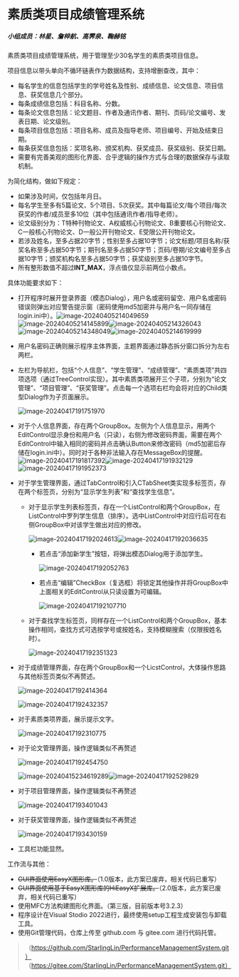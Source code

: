 # 素质类项目成绩管理系统

##### 小组成员：林星、詹梓航、高霁泉、鞠赫铭

素质类项目成绩管理系统，用于管理至少30名学生的素质类项目信息。

项目信息以带头单向不循环链表作为数据结构，支持增删查改，其中：
- 每名学生的信息包括学生的学号姓名及性别、成绩信息、论文信息、项目信息、获奖信息几个部分。
- 每条成绩信息包括：科目名称、分数。
- 每条论文信息包括：论文题目、作者及通讯作者、期刊、页码/论文编号、发表日期、论文级别。
- 每条项目信息包括：项目名称、成员及指导老师、项目编号、开始及结束日期。
- 每条获奖信息包括：奖项名称、颁奖机构、获奖成员、获奖级别、获奖日期。
- 需要有完善美观的图形化界面、合乎逻辑的操作方式与合理的数据保存与读取机制。

为简化结构，做如下规定：
- 如果涉及时间，仅包括年月日。
- 每名学生至多有5篇论文、5个项目、5次获奖。其中每篇论文/每个项目/每次获奖的作者/成员至多10位（其中包括通讯作者/指导老师）。
- 论文级别分为：T特种刊物论文、A权威核心刊物论文、B重要核心刊物论文、C一般核心刊物论文、D一般公开刊物论文、E受限公开刊物论文。
- 若涉及姓名，至多占据20字节；性别至多占据10字节；论文标题/项目名称/获奖名称至多占据50字节；期刊名至多占据50字节；页码/卷期/论文编号至多占据10字节；颁奖机构名至多占据50字节；获奖级别至多占据10字节。
- 所有整形数值不超过**INT_MAX**，浮点值仅显示前两位小数点。

具体功能要求如下：
- 打开程序时展开登录界面（模态Dialog），用户名或密码留空、用户名或密码错误则弹出对应警告提示窗（密码使用md5加密并与用户名一同存储在login.ini中）。![image-20240405214049659](./README/image-20240405214049659.png)![image-20240405214145899](./README/image-20240405214145899.png)![image-20240405214326043](./README/image-20240405214326043.png)![image-20240405214348049](./README/image-20240405214348049.png)![image-20240405214619999](./README/image-20240405214619999.png)

  

- 用户名密码正确则展示程序主体界面，主题界面通过静态拆分窗口拆分为左右两栏。

- 左栏为导航栏，包括“个人信息”、“学生管理”、“成绩管理”、“素质类项”共四项选项（通过TreeControl实现）。其中素质类项展开三个子项，分别为“论文管理”、“项目管理”、“获奖管理”。点击每一个选项右栏均会将对应的Child类型Dialog作为子页面展示。

  ![image-20240417191751970](./README/image-20240417191751970.png)

- 对于个人信息界面，存在两个GroupBox。左侧为个人信息显示，用两个EditControl显示身份和用户名（只读），右侧为修改密码界面，需要在两个EditControl中输入相同的密码并点击确认Button来修改密码（md5加密后存储在login.ini中）。同时对于各种非法输入存在MessageBox的提醒。![image-20240417191817392](./README/image-20240417191817392.png)![image-20240417191932129](./README/image-20240417191932129.png)![image-20240417191952373](./README/image-20240417191952373.png)

- 对于学生管理界面，通过TabControl和引入CTabSheet类实现多标签页，存在两个标签页，分别为“显示学生列表”和“查找学生信息”。

  - 对于显示学生列表标签页，存在一个ListControl和两个GroupBox，在ListControl中罗列学生信息（排序）。选中ListControl中对应行后可在右侧GroupBox中对该学生做出对应的修改。

    ![image-20240417192024613](./README/image-20240417192024613.png)![image-20240417192036635](./README/image-20240417192036635.png)

    + 若点击“添加新学生”按钮，将弹出模态Dialog用于添加学生。

      ![image-20240417192052763](./README/image-20240417192052763.png)

    + 若点击“编辑”CheckBox（复选框）将锁定其他操作并将GroupBox中上面相关的EditControl从只读设置为可编辑。

      ![image-20240417192107710](./README/image-20240417192107710.png)

  - 对于查找学生标签页，同样存在一个ListControl和两个GroupBox，基本操作相同，查找方式可选按学号或按姓名，支持模糊搜索（仅限按姓名时）。

    ![image-20240417192351323](./README/image-20240417192351323.png)

- 对于成绩管理界面，存在两个GroupBox和一个LicstControl，大体操作思路与其他标签页类似不再赘述。

  ![image-20240417192414364](./README/image-20240417192414364.png)
  
  ![image-20240417192432357](./README/image-20240417192432357.png)
  
- 对于素质类项界面，展示提示文字。
  
  ![image-20240417192310775](./README/image-20240417192310775.png)
  
- 对于论文管理界面，操作逻辑类似不再赘述
  
  ![image-20240417192454750](./README/image-20240417192454750.png)
  
  ![image-20240415234619289](./README/image-20240417192514369.png)![image-20240417192529829](./README/image-20240417192529829.png)
  
- 对于项目管理界面，操作逻辑类似不再赘述

  ![image-20240417193401043](./README/image-20240417193401043.png)

- 对于获奖管理界面，操作逻辑类似不再赘述

  ![image-20240417193430159](./README/image-20240417193430159.png)

- 工具栏功能显然。

工作流与其他：

- ~~GUI界面使用EasyX图形库。~~（1.0版本，此方案已废弃，相关代码已重写）
- ~~GUI界面使用基于EasyX图形库的HiEasyX扩展库。~~（2.0版本，此方案已废弃，相关代码已重写）
- 使用MFC方法构建图形化界面。（第三版，目前版本号3.2.3）
- 程序设计在Visual Stodio 2022进行，最终使用setup工程生成安装包与卸载工具。
- 使用Git管理代码，仓库上传至 github.com 与 gitee.com 进行代码托管。
>（https://github.com/StarlingLin/PerformanceManagementSystem.git）  
>（https://gitee.com/StarlingLin/PerformanceManagementSystem.git）
